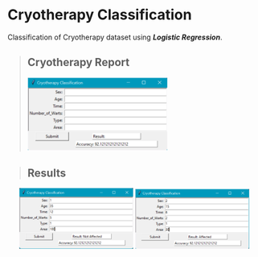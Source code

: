 # Cryotherapy Classification
Classification of Cryotherapy dataset using ***Logistic Regression***.
<br/>
> ## Cryotherapy Report 
><img src="https://github.com/SaiSwarup27/Cryotherapy-Classification/blob/master/images/Cryotherapy_report.png " width=60% height=40%/>

> ## Results 
<p align="center" width="100%">
    <img width="45%" src="https://github.com/SaiSwarup27/Cryotherapy-Classification/blob/master/images/Cryotherapy_result1.png">
    <img width="45%" src="https://github.com/SaiSwarup27/Cryotherapy-Classification/blob/master/images/Cryotherapy_result2.png">
</p>


